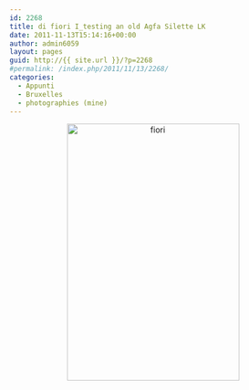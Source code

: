 ```yaml
---
id: 2268
title: di fiori I_testing an old Agfa Silette LK
date: 2011-11-13T15:14:16+00:00
author: admin6059
layout: pages
guid: http://{{ site.url }}/?p=2268
#permalink: /index.php/2011/11/13/2268/
categories:
  - Appunti
  - Bruxelles
  - photographies (mine)
---
```

<p style="text-align: center;">
  <p style="text-align: center;">
    <img class="aligncenter size-full wp-image-3511" src="{{ site.url }}/images/uploads/2011/11/fiori-1.jpg" alt="fiori" width="302" height="450" srcset="{{ site.url }}/images/uploads/2011/11/fiori-1.jpg 302w, {{ site.url }}/images/uploads/2011/11/fiori-1-201x300.jpg 201w" sizes="(max-width: 302px) 100vw, 302px" />
  </p>